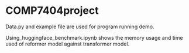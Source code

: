 # COMP7404project

Data.py and example file are used for program running demo.

Using_huggingface_benchmark.ipynb shows the memory usage and time used of reformer model against transformer model.
